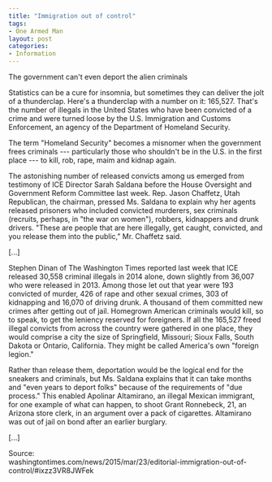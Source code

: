 ```yaml
---
title: "Immigration out of control"
tags:
- One Armed Man
layout: post
categories:
- Information
---
```


The government can't even deport the alien criminals

Statistics can be a cure for insomnia, but sometimes they can deliver the jolt of a thunderclap. Here's a thunderclap with a number on it: 165,527. That's the number of illegals in the United States who have been convicted of a crime and were turned loose by the U.S. Immigration and Customs Enforcement, an agency of the Department of Homeland Security.

The term "Homeland Security" becomes a misnomer when the government frees criminals --- particularly those who shouldn't be in the U.S. in the first place --- to kill, rob, rape, maim and kidnap again.

The astonishing number of released convicts among us emerged from testimony of ICE Director Sarah Saldana before the House Oversight and Government Reform Committee last week. Rep. Jason Chaffetz, Utah Republican, the chairman, pressed Ms. Saldana to explain why her agents released prisoners who included convicted murderers, sex criminals (recruits, perhaps, in "the war on women"), robbers, kidnappers and drunk drivers. "These are people that are here illegally, get caught, convicted, and you release them into the public," Mr. Chaffetz said.

\[...\]

Stephen Dinan of The Washington Times reported last week that ICE released 30,558 criminal illegals in 2014 alone, down slightly from 36,007 who were released in 2013. Among those let out that year were 193 convicted of murder, 426 of rape and other sexual crimes, 303 of kidnapping and 16,070 of driving drunk. A thousand of them committed new crimes after getting out of jail. Homegrown American criminals would kill, so to speak, to get the leniency reserved for foreigners. If all the 165,527 freed illegal convicts from across the country were gathered in one place, they would comprise a city the size of Springfield, Missouri; Sioux Falls, South Dakota or Ontario, California. They might be called America's own "foreign legion."

Rather than release them, deportation would be the logical end for the sneakers and criminals, but Ms. Saldana explains that it can take months and "even years to deport folks" because of the requirements of "due process." This enabled Apolinar Altamirano, an illegal Mexican immigrant, for one example of what can happen, to shoot Grant Ronnebeck, 21, an Arizona store clerk, in an argument over a pack of cigarettes. Altamirano was out of jail on bond after an earlier burglary.

\[...\]

Source:  
washingtontimes.com/news/2015/mar/23/editorial-immigration-out-of-control/#ixzz3VR8JWFek